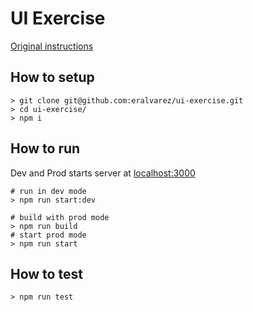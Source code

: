 # UI Exercise

[Original instructions](./SalesLoftUIExercise.md)

## How to setup

```shell
> git clone git@github.com:eralvarez/ui-exercise.git
> cd ui-exercise/
> npm i
```

## How to run

Dev and Prod starts server at [localhost:3000](http://localhost:3000)

```shell
# run in dev mode
> npm run start:dev

# build with prod mode
> npm run build
# start prod mode
> npm run start
```

## How to test

```shell
> npm run test
```